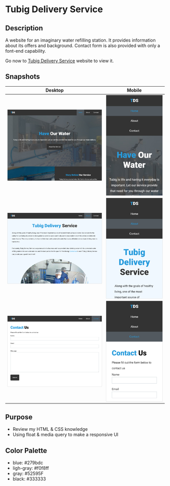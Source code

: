 # Tubig Delivery Service

## Description
A website for an imaginary water refilling station. It provides information about its offers and background. Contact form is also provided with only a font-end capability.

Go now to [Tubig Delivery Service](https://tds-mrg.netlify.com/) website to view it.

## Snapshots
|   Desktop   |   Mobile    |
| ----------- | ----------- |
| ![Home Page - Desktop View](./img/snapshots/home-desktop.PNG) | ![Home Page - Mobile View](./img/snapshots/home-mobile.PNG) |
| ![About Page - Desktop View](./img/snapshots/about-desktop.PNG) | ![About Page - Mobile View](./img/snapshots/about-mobile.PNG) |
| ![Contact Page - Desktop View](./img/snapshots/contact-desktop.PNG) | ![Contact Page - Mobile View](./img/snapshots/contact-mobile.PNG) |

## Purpose
* Review my HTML & CSS knowledge
* Using float & media query to make a responsive UI

## Color Palette
* blue: #279bdc
* ligh-gray: #f0f8ff
* gray: #52595F
* black: #333333

<style>
  img {
    box-shadow: 0 0 1px gray;
  }
</style>